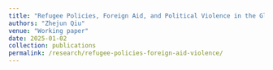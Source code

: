 ```yaml
---
title: "Refugee Policies, Foreign Aid, and Political Violence in the Global South"
authors: "Zhejun Qiu"
venue: "Working paper"
date: 2025-01-02
collection: publications
permalink: /research/refugee-policies-foreign-aid-violence/
---
```


